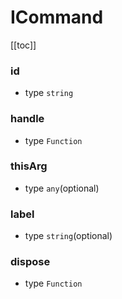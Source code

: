 # ICommand

[[toc]]

<!-- ### label
* type `string`

### handle
* type `Function`

### icon
* type `string`(optional) -->

### id
* type `string`

### handle
* type `Function`

### thisArg
* type `any`(optional)

### label
* type `string`(optional)

### dispose
* type `Function`